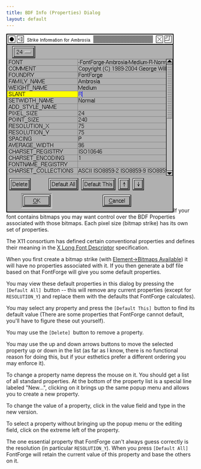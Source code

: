 ```yaml
---
title: BDF Info (Properties) Dialog
layout: default
---
```


![BDF Info dialog](bdfinfo.png)If your font contains bitmaps you may
want control over the BDF Properties associated with those bitmaps. Each
pixel size (bitmap strike) has its own set of properties.

The X11 consortium has defined certain conventional properties and
defines their meaning in the [X Long Font
Descriptor](http://ftp.xfree86.org/pub/XFree86/4.5.0/doc/xlfd.txt)
specification.

When you first create a bitmap strike (with [Element-\>Bitmaps
Available](elementmenu.html#Bitmaps)) it will have no properties
associated with it. If you then generate a bdf file based on that
FontForge will give you some default properties.

You may view these default properties in this dialog by pressing the
`[Default All] `button -- this will remove any current properties
(except for `RESOLUTION_Y`) and replace them with the defaults that
FontForge calculates).

You may select any property and press the `[Default This] `button to
find its default value (There are some properties that FontForge cannot
default, you'll have to figure these out yourself).

You may use the `[Delete] `button to remove a property.

You may use the up and down arrows buttons to move the selected property
up or down in the list (as far as I know, there is no functional reason
for doing this, but if your esthetics prefer a different ordering you
may enforce it).

To change a property name depress the mouse on it. You should get a list
of all standard properties. At the bottom of the property list is a
special line labeled "New...", clicking on it brings up the same popup
menu and allows you to create a new property.

To change the value of a property, click in the value field and type in
the new version.

To select a property without bringing up the popup menu or the editing
field, click on the extreme left of the property.

The one essential property that FontForge can't always guess correctly
is the resolution (in particular `RESOLUTION_Y`). When you press
`[Default All] `FontForge will retain the current value of this property
and base the others on it.
